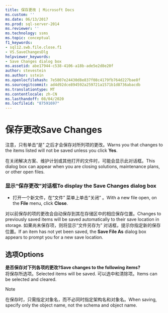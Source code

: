 ```yaml
---
title: 保存更改 | Microsoft Docs
ms.custom: ''
ms.date: 06/13/2017
ms.prod: sql-server-2014
ms.reviewer: ''
ms.technology: ssms
ms.topic: conceptual
f1_keywords:
- sql12.swb.file.close.f1
- VS.SaveChangesDlg
helpviewer_keywords:
- Save Changes dialog box
ms.assetid: abe17944-c538-4106-a18b-ade5e2d8e20f
author: stevestein
ms.author: sstein
ms.openlocfilehash: 7e5807e24430d8e837f08c4179fb764d227bae8f
ms.sourcegitcommit: ad4d92dce894592a259721a1571b1d8736abacdb
ms.translationtype: MT
ms.contentlocale: zh-CN
ms.lasthandoff: 08/04/2020
ms.locfileid: "87591697"
---
```

# <a name="save-changes"></a><span data-ttu-id="73b41-102">保存更改</span><span class="sxs-lookup"><span data-stu-id="73b41-102">Save Changes</span></span>
  <span data-ttu-id="73b41-103">注意，只有单击“是”  之后才会保存对所列项的更改。</span><span class="sxs-lookup"><span data-stu-id="73b41-103">Warns you that changes to the items listed will not be saved unless you click **Yes**.</span></span>  
  
 <span data-ttu-id="73b41-104">在关闭解决方案、维护计划或其他打开的文件时，可能会显示此对话框。</span><span class="sxs-lookup"><span data-stu-id="73b41-104">This dialog box can appear when you are closing solutions, maintenance plans, or other open files.</span></span>  
  
### <a name="to-display-the-save-changes-dialog-box"></a><span data-ttu-id="73b41-105">显示“保存更改”对话框</span><span class="sxs-lookup"><span data-stu-id="73b41-105">To display the Save Changes dialog box</span></span>  
  
-   <span data-ttu-id="73b41-106">打开一个新文件，在“文件”  菜单上单击“关闭”  。</span><span class="sxs-lookup"><span data-stu-id="73b41-106">With a new file open, on the **File** menu, click **Close**.</span></span>  
  
 <span data-ttu-id="73b41-107">对以前保存的项的更改会自动保存到其在存储区中的相应保存位置。</span><span class="sxs-lookup"><span data-stu-id="73b41-107">Changes to previously saved items will be saved automatically to their save location in storage.</span></span> <span data-ttu-id="73b41-108">如果尚未保存项，则将显示“文件另存为”  对话框，提示你指定新的保存位置。</span><span class="sxs-lookup"><span data-stu-id="73b41-108">If an item has not yet been saved, the **Save File As** dialog box appears to prompt you for a new save location.</span></span>  
  
## <a name="options"></a><span data-ttu-id="73b41-109">选项</span><span class="sxs-lookup"><span data-stu-id="73b41-109">Options</span></span>  
 <span data-ttu-id="73b41-110">**是否保存对下列各项的更改?**</span><span class="sxs-lookup"><span data-stu-id="73b41-110">**Save changes to the following items?**</span></span>  
 <span data-ttu-id="73b41-111">将保存所选项。</span><span class="sxs-lookup"><span data-stu-id="73b41-111">Selected items will be saved.</span></span> <span data-ttu-id="73b41-112">可以选中和清除项。</span><span class="sxs-lookup"><span data-stu-id="73b41-112">Items can be selected and cleared.</span></span>  
  
> [!NOTE]  
>  <span data-ttu-id="73b41-113">在保存时，只需指定对象名，而不必同时指定架构名和对象名。</span><span class="sxs-lookup"><span data-stu-id="73b41-113">When saving, specify only the object name, not the schema and object name.</span></span>  
  
  
